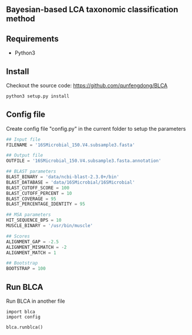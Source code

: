 Bayesian-based LCA taxonomic classification method
--------------------------------------------------

## Requirements
* Python3

## Install
Checkout the source code: https://github.com/qunfengdong/BLCA
```python
python3 setup.py install
```
## Config file
Create config file "config.py" in the current folder to setup the parameters
```python
## Input file
FILENAME = '16SMicrobial_150.V4.subsample3.fasta'

## Output file
OUTFILE = '16SMicrobial_150.V4.subsample3.fasta.annotation'

## BLAST parameters
BLAST_BINARY = 'data/ncbi-blast-2.3.0+/bin'
BLAST_DATABASE = 'data/16SMicrobial/16SMicrobial'
BLAST_CUTOFF_SCORE = 100
BLAST_CUTOFF_PERCENT = 10
BLAST_COVERAGE = 95
BLAST_PERCENTAGE_IDENTITY = 95

## MSA parameters
HIT_SEQUENCE_BPS = 10
MUSCLE_BINARY = '/usr/bin/muscle'

## Scores
ALIGNMENT_GAP = -2.5
ALIGNMENT_MISMATCH = -2
ALIGNMENT_MATCH = 1

## Bootstrap
BOOTSTRAP = 100
```

## Run BLCA
Run BLCA in another file
```
import blca
import config

blca.runblca()
```

